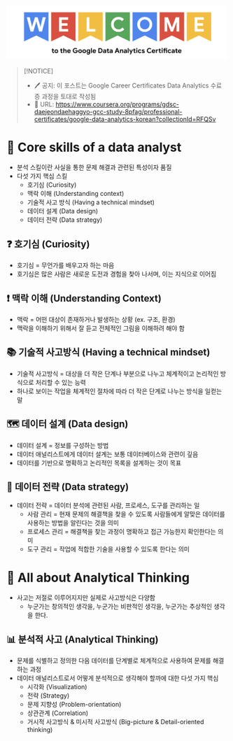 
![welcometogcc](./img/welcometogcc.png)

> [!NOTICE]
> - 🖊 공지: 이 포스트는 Google Career Certificates Data Analytics 수료증 과정을 토대로 작성됨
> - 🚩 URL: https://www.coursera.org/programs/gdsc-daejeondaehaggyo-gcc-study-8pfag/professional-certificates/google-data-analytics-korean?collectionId=RFQSv


# 💁 Core skills of a data analyst
- 분석 스킬이란 사실을 통한 문제 해결과 관련된 특성이자 품질
- 다섯 가지 핵심 스킬
	- 호기심 (Curiosity)
	- 맥락 이해 (Understanding context)
	- 기술적 사고 방식 (Having a technical mindset)
	- 데이터 설계 (Data design)
	- 데이터 전략 (Data strategy)

## ❓ 호기심 (Curiosity)
- 호기심 = 무언가를 배우고자 하는 마음
- 호기심은 많은 사람은 새로운 도전과 경험을 찾아 나서며, 이는 지식으로 이어짐

## ❗ 맥락 이해 (Understanding Context)
- 맥락 = 어떤 대상이 존재하거나 발생하는 상황 (ex. 구조, 환경)
- 맥락을 이해하기 위해서 잘 듣고 전체적인 그림을 이해하려 해야 함

## 📚 기술적 사고방식 (Having a technical mindset)
- 기술적 사고방식 = 대상을 더 작은 단계나 부분으로 나누고 체계적이고 논리적인 방식으로 처리할 수 있는 능력
- 하나로 보이는 작업을 체계적인 절차에 따라 더 작은 단계로 나누는 방식을 일컫는 말

## 🗺 데이터 설계 (Data design)
- 데이터 설계 = 정보를 구성하는 방법
- 데이터 애널리스트에게 데이터 설계는 보통 데이터베이스와 관련이 깊음
- 데이터를 기반으로 명확하고 논리적인 목록을 설계하는 것이 목표

## 📄 데이터 전략 (Data strategy)
- 데이터 전략 = 데이터 분석에 관련된 사람, 프로세스, 도구를 관리하는 일
	- 사람 관리 = 현재 문제의 해결책을 찾을  수 있도록 사람들에게 알맞은 데이터를 사용하는 방법을 알린다는 것을 의미
	- 프로세스 관리 = 해결책을 찾는 과정이 명확하고 접근 가능한지 확인한다는 의미
	- 도구 관리 = 작업에 적합한 기술을 사용할 수 있도록 한다는 의미


# 🤔 All about Analytical Thinking
- 사고는 저절로 이루어지지만 실제로 사고방식은 다양함
	- 누군가는 창의적인 생각을, 누군가는 비판적인 생각을, 누군가는 추상적인 생각을 한다.

## 📊 분석적 사고 (Analytical Thinking)
- 문제를 식별하고 정의한 다음 데이터를 단계별로 체계적으로 사용하여 문제를 해결하는 과정
- 데이터 애널리스트로서 어떻게 분석적으로 생각해야 할까에 대한 다섯 가지 핵심
	- 시각화 (Visualization)
	- 전략 (Strategy)
	- 문제 지향성 (Problem-orientation)
	- 상관관계 (Correlation)
	- 거시적 사고방식 & 미시적 사고방식 (Big-picture & Detail-oriented thinking)